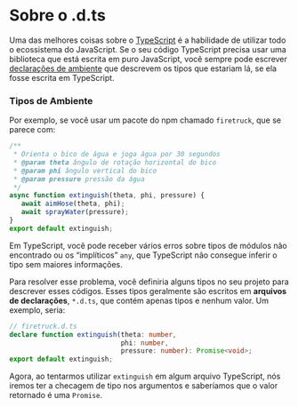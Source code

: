 # Sobre o .d.ts



Uma das melhores coisas sobre o [TypeScript](http://typescriptlang.org/) é a habilidade de utilizar todo o ecossistema do JavaScript. Se o seu código TypeScript precisa usar uma biblioteca que está escrita em puro JavaScript, você sempre pode escrever [declarações de ambiente](https://basarat.gitbooks.io/typescript/docs/types/ambient/intro.html) que descrevem os tipos que estariam lá, se ela fosse escrita em TypeScript.



### Tipos de Ambiente

Por exemplo, se você usar um pacote do npm chamado `firetruck`, que se parece com:

```typescript
/**
 * Orienta o bico de água e joga água por 30 segundos
 * @param theta ângulo de rotação horizontal do bico
 * @param phi ângulo vertical do bico
 * @param pressure pressão da água
 */
async function extinguish(theta, phi, pressure) {
   await aimHose(theta, phi);
   await sprayWater(pressure);
}
export default extinguish;
```

Em TypeScript, você pode receber vários erros sobre tipos de módulos não encontrado ou os “implíticos” `any`, que TypeScript não consegue inferir o tipo sem maiores informações.

Para resolver esse problema, você definiria alguns tipos no seu projeto para descrever esses códigos. Esses tipos geralmente são escritos em **arquivos de declarações**, `*.d.ts`, que contém apenas tipos e nenhum valor. Um exemplo, seria:

```typescript
// firetruck.d.ts
declare function extinguish(theta: number,
                            phi: number,
                            pressure: number): Promise<void>;
export default extinguish;
```

Agora, ao tentarmos utilizar `extinguish` em algum arquivo TypeScript, nós iremos ter a checagem de tipo nos argumentos e saberíamos que o valor retornado é uma `Promise`.